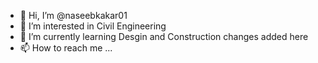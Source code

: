 - 👋 Hi, I’m @naseebkakar01
- 👀 I’m interested in Civil Engineering
- 🌱 I’m currently learning Desgin and Construction changes added here
- 📫 How to reach me ...
<!---
naseebkakar01/naseebkakar01 is a ✨ special ✨ repository because its `README.md` (this file) appears on your GitHub profile.
You can click the Preview link to take a look at your changes.
--->
